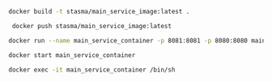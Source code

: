 ```bash
docker build -t stasma/main_service_image:latest .
```
 
```bash
 docker push stasma/main_service_image:latest
```
 
```bash
docker run --name main_service_container -p 8081:8081 -p 8080:8080 main_service_image
```

```bash
docker start main_service_container 
```

```bash
docker exec -it main_service_container /bin/sh
```